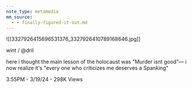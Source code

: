 ```yaml
---
note_type: metamedia
mm_source:
  - - finally-figured-it-out.md
---
```


![[3327926415696531376_3327926410789168646.jpg]]

wint
/ @dril

here i thought the main lesson of the holocaust
was "Murder isnt good"— i now realize it's "every
one who criticizes me deserves a Spanking"

3:55PM - 3/19/24 - 298K Views

